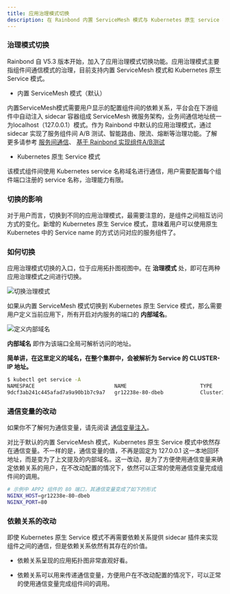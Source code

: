 ```yaml
---
title: 应用治理模式切换
description: 在 Rainbond 内置 ServiceMesh 模式与 Kubernetes 原生 service 模式之间切换
---
```


### 治理模式切换

Rainbond 自 V5.3 版本开始，加入了应用治理模式切换功能。应用治理模式主要指组件间通信模式的治理，目前支持内置 ServiceMesh 模式和 Kubernetes 原生 Service 模式。

- 内置 ServiceMesh 模式（默认）
  
内置ServiceMesh模式需要用户显示的配置组件间的依赖关系，平台会在下游组件中自动注入 sidecar 容器组成 ServiceMesh 微服务架构，业务间通信地址统一为localhost（127.0.0.1）模式。作为 Rainbond 中默认的应用治理模式，通过 sidecar 实现了服务组件间 A/B 测试、智能路由、限流、熔断等治理功能。了解更多请参考 [服务间通信](../../user-manual/component-connection/regist_and_discover/)、 [基于 Rainbond 实现组件A/B测试](../../practices/app-dev/ab_testing)

- Kubernetes 原生 Service 模式

该模式组件间使用 Kubernetes service 名称域名进行通信，用户需要配置每个组件端口注册的 service 名称，治理能力有限。


### 切换的影响

对于用户而言，切换到不同的应用治理模式，最需要注意的，是组件之间相互访问方式的变化。新增的 Kubernetes 原生 Service 模式，意味着用户可以使用原生 Kubernetes 中的 Service name 的方式访问对应的服务组件了。

### 如何切换

应用治理模式切换的入口，位于应用拓扑图视图中。在 **治理模式** 处，即可在两种应用治理模式之间进行切换。

![切换治理模式](https://static.goodrain.com/docs/5.3/user-manual/governance-model/governance-model-1.png)

如果从内置 ServiceMesh 模式切换到 Kubernetes 原生 Service 模式，那么需要用户定义当前应用下，所有开启对内服务的端口的 **内部域名**。

![定义内部域名](https://static.goodrain.com/docs/5.3/user-manual/governance-model/governance-model-2.png)

**内部域名** 即作为该端口全局可解析访问的地址。

**简单讲，在这里定义的域名，在整个集群中，会被解析为 Service 的 CLUSTER-IP 地址。**

```bash
$ kubectl get service -A
NAMESPACE                          NAME                        TYPE        CLUSTER-IP      EXTERNAL-IP   PORT(S)
9dcf3ab241c445afad7a9a90b1b7c9a7   gr12238e-80-dbeb            ClusterIP   10.43.234.35    <none>        80/TCP
```

### 通信变量的改动

如果你不了解何为通信变量，请先阅读 [通信变量注入](../../user-manual/component-connection/connection_env/)。

对比于默认的内置 ServiceMesh 模式，Kubernetes 原生 Service 模式中依然存在通信变量。不一样的是，通信变量的值，不再是固定为 127.0.0.1 这一本地回环地址，而是变为了上文提及的内部域名。这一改动，是为了方便使用通信变量来确定依赖关系的用户，在不改动配置的情况下，依然可以正常的使用通信变量完成组件间的调用。

```bash
# 示例中 APP2 组件的 80 端口，其通信变量变成了如下的形式
NGINX_HOST=gr12238e-80-dbeb
NGINX_PORT=80
```

### 依赖关系的改动

即使 Kubernetes 原生 Service 模式不再需要依赖关系提供 sidecar 插件来实现组件之间的通信，但是依赖关系依然有其存在的价值。

- 依赖关系呈现的应用拓扑图非常直观好看。

- 依赖关系可以用来传递通信变量，方便用户在不改动配置的情况下，可以正常的使用通信变量完成组件间的调用。